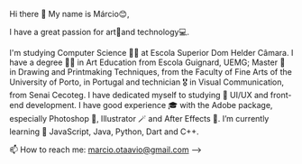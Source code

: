 Hi there 👋
My name is Márcio😊,

I have a great passion for art🎨and technology💻.

I'm studying Computer Science 🧑‍💻 at Escola Superior Dom Helder Câmara. I have a degree 👨‍🎓 in Art Education from Escola Guignard, UEMG; Master 🥷 in Drawing and Printmaking Techniques, from the Faculty of Fine Arts of the University of Porto, in Portugal and technician 🎖 in Visual Communication, from Senai Cecoteg. I have dedicated myself to studying 🔭 UI/UX and front-end development. I have good experience 🎓 with the Adobe package, especially Photoshop 📸, Illustrator 🪄 and After Effects 🎇. I’m currently learning 🌱 JavaScript, Java, Python, Dart and C++.

📫 How to reach me: marcio.otaavio@gmail.com -->